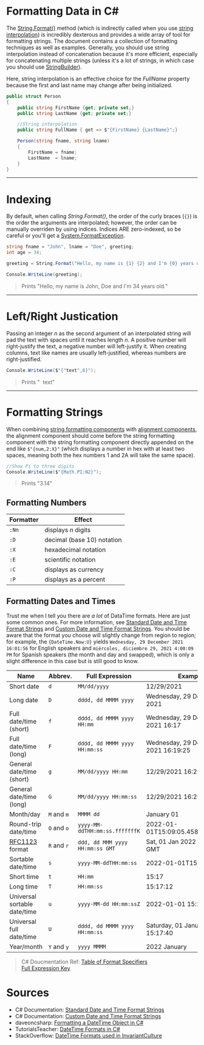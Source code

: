 # Formatting Data in C#
The [String.Format()](https://docs.microsoft.com/en-us/dotnet/api/system.string.format?view=net-6.0) method (which is indirectly called when you use [string interpolation](https://docs.microsoft.com/en-us/dotnet/csharp/language-reference/tokens/interpolated)) is incredibly dexterous and provides a wide array of tool for formatting strings.
The document contains a collection of formatting techniques as well as examples. Generally, you should use string interpolation instead of concatenation because it's more
efficient, especially for concatenating multiple strings (unless it's a lot of strings, in which case you should use [StringBuilder](https://docs.microsoft.com/en-us/dotnet/api/system.text.stringbuilder?view=net-6.0)).

Here, string interpolation is an effective choice for the _FullName_ property because the first and last name may change after being initialized.
```C#
public struct Person
{
    public string FirstName {get; private set;}
    public string LastName {get; private set;}

    //String interpolation
    public string FullName { get => $"{FirstName} {LastName}";}

    Person(string fname, string lname)
    {
        FirstName = fname;
        LastName  = lname;
    }
}
```

---

# Indexing
By default, when calling _String.Format()_, the order of the curly braces (`{}`) is the order the  arguments are interpolated; however, the order can be manually overriden
by using indices. Indices ARE zero-indexed, so be careful or you'll get a [System.FormatException](https://docs.microsoft.com/en-us/dotnet/api/system.formatexception?view=net-6.0).

```C#
string fname = "John", lname = "Doe", greeting;
int age = 34;

greeting = String.Format("Hello, my name is {1} {2} and I'm {0} years old.", age, fname, lname);

Console.WriteLine(greeting);
```
> Prints "Hello, my name is John, Doe and I'm 34 years old."

---

# Left/Right Justication
Passing an integer _n_ as the second argument of an interpolated string will pad the text with spaces until it reaches length _n_.
A positive number will right-justify the text, a negative number will left-justify it. When creating columns, text like names are
usually left-justified, whereas numbers are right-justified.

```C#
Console.WriteLine($"{"text",6}");
```
> Prints "&nbsp;&nbsp;text"

---

# Formatting Strings
When combining [string formatting components](https://docs.microsoft.com/en-us/dotnet/standard/base-types/composite-formatting#format-string-component) with [alignment components](https://docs.microsoft.com/en-us/dotnet/standard/base-types/composite-formatting#alignment-component), the alignment component should come before the string
formatting component with the string formatting component directly appended on the end like `$"{num,2:X}"` (which displays a number in hex with at least two spaces, meaning
both the hex numbers 1 and 2A will take the same space).

```C#
//Show Pi to three digits
Console.WriteLine($"{Math.PI:N2}");
```
> Prints "3.14"

## Formatting Numbers
| Formatter | Effect | 
| --------- | ------ |
| `:Nn` | displays _n_ digits 
| `:D` | decimal (base 10) notation ||
| `:X` | hexadecimal notation |
| `:E` | scientific notation |
| `:C` | displays as currency |
| `:P` | displays as a percent |

## Formatting Dates and Times
Trust me when I tell you there are _a lot_ of DataTime formats. Here are just some common ones. For more information, see [Standard Date and Time Format Strings](https://docs.microsoft.com/en-us/dotnet/standard/base-types/standard-date-and-time-format-strings#table-of-format-specifiers) and [Custom Date and Time Format Strings](https://docs.microsoft.com/en-us/dotnet/standard/base-types/custom-date-and-time-format-strings). You should be aware that the format you choose will slightly change from
region to region; for example, the `{DateTime.Now:U}` yields `Wednesday, 29 December 2021 16:01:56` for English speakers and `miércoles, diciembre 29, 2021 4:00:09 PM` 
for Spanish speakers (the month and day and swapped), which is only a slight difference in this case but is still good to know.

| Name | Abbrev. | Full Expression | Example |
| ---- | ------- | --------------- | ------- | 
| Short date | `d` | `MM/dd/yyyy` | 12/29/2021 |
| Long date | `D` | `dddd, dd MMMM yyyy` |  Wednesday, 29 December 2021 |
| Full date/time (short) | `f` | `dddd, dd MMMM yyyy HH:mm` | Wednesday, 29 December 2021 16:17 | 
| Full date/time (long) | `F` | `dddd, dd MMMM yyyy HH:mm:ss` | Wednesday, 29 December 2021 16:19:25 |
| General date/time (short) | `g` | `MM/dd/yyyy HH:mm` | 12/29/2021 16:20 |
| General date/time (long) | `G` | `MM/dd/yyyy HH:mm:ss` | 12/29/2021 16:20:12 |
| Month/day | `M` and `m` | `MMMM dd` | January 01 |
| Round-trip date/time | `O` and `o` | `yyyy-MM-ddTHH:mm:ss.fffffffK` | 2022-01-01T15:09:05.4584656+00:00 |
| [RFC1123](http://www.csgnetwork.com/timerfc1123calc.html) format | `R` and `r` | `ddd, dd MMM yyyy HH:mm:ss GMT` | Sat, 01 Jan 2022 15:09:41 GMT |
| Sortable date/time | `s` | `yyyy-MM-ddTHH:mm:ss` | 2022-01-01T15:10:10 |
| Short time | `t` | `HH:mm` | 15:17 |
| Long time | `T` | `HH:mm:ss` | 15:17:12 |
| Universal sortable date/time | `u` | `yyyy-MM-dd HH:mm:ssZ` | 2022-01-01 15:17:31Z |
| Universal full date/time | `U` | `dddd, dd MMMM yyyy HH:mm:ss` | Saturday, 01 January 2022 15:17:40 |
| Year/month | `Y` and `y` | `yyyy MMMM` | 2022 January |
> C# Doucmentation Ref: [Table of Format Specifiers](https://docs.microsoft.com/en-us/dotnet/standard/base-types/standard-date-and-time-format-strings#table-of-format-specifiers) <br />
> [Full Expression Key](https://docs.microsoft.com/en-us/dotnet/standard/base-types/custom-date-and-time-format-strings)



# Sources 
- C# Documentation: [Standard Date and Time Format Strings](https://docs.microsoft.com/en-us/dotnet/standard/base-types/standard-date-and-time-format-strings)
- C# Documentation: [Custom Date and Time Format Strings](https://docs.microsoft.com/en-us/dotnet/standard/base-types/custom-date-and-time-format-strings)
- daveoncsharp: [Formatting a DateTime Object in C#](https://www.daveoncsharp.com/2009/09/formatting-a-datetime-object-in-csharp/)
- TutorialsTeacher: [DateTime Formats in C#](https://www.tutorialsteacher.com/articles/datetime-formats-in-csharp)
- StackOverflow: [DateTime Formats used in InvariantCulture](https://stackoverflow.com/questions/46778141/datetime-formats-used-in-invariantculture)
